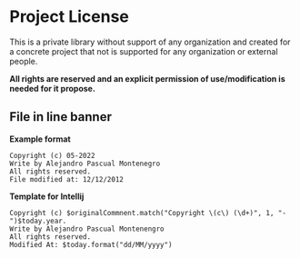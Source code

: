 # Project License

This is a private library without support of any organization and created for a concrete project that not is supported
for any organization or external people.

**All rights are reserved and an explicit permission of use/modification is needed for it propose.** 

## File in line banner

**Example format**

```
Copyright (c) 05-2022
Write by Alejandro Pascual Montenegro
All rights reserved.
File modified at: 12/12/2012
```

**Template for Intellij**

```Velocity
Copyright (c) $originalCommnent.match("Copyright \(c\) (\d+)", 1, "-")$today.year.
Write by Alejandro Pascual Montenengro
All rights reserved.
Modified At: $today.format("dd/MM/yyyy")
```

